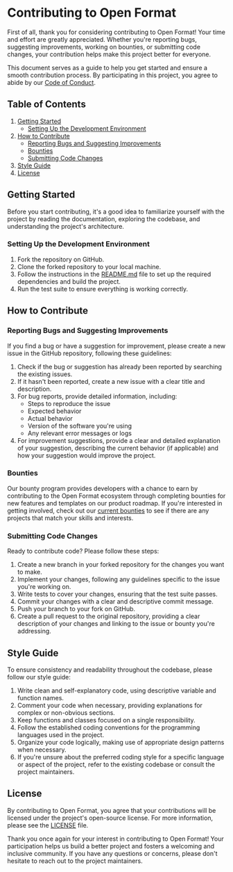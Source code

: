 # Contributing to Open Format

First of all, thank you for considering contributing to Open Format! Your time and effort are greatly appreciated. Whether you're reporting bugs, suggesting improvements, working on bounties, or submitting code changes, your contribution helps make this project better for everyone.

This document serves as a guide to help you get started and ensure a smooth contribution process. By participating in this project, you agree to abide by our [Code of Conduct](CODE_OF_CONDUCT.md).

## Table of Contents

1. [Getting Started](#getting-started)
   - [Setting Up the Development Environment](#setting-up-the-development-environment)
2. [How to Contribute](#how-to-contribute)
   - [Reporting Bugs and Suggesting Improvements](#reporting-bugs-and-suggesting-improvements)
   - [Bounties](#bounties)
   - [Submitting Code Changes](#submitting-code-changes)
3. [Style Guide](#style-guide)
4. [License](#license)

## Getting Started

Before you start contributing, it's a good idea to familiarize yourself with the project by reading the documentation, exploring the codebase, and understanding the project's architecture.

### Setting Up the Development Environment

1. Fork the repository on GitHub.
2. Clone the forked repository to your local machine.
3. Follow the instructions in the [README.md](README.md) file to set up the required dependencies and build the project.
4. Run the test suite to ensure everything is working correctly.

## How to Contribute

### Reporting Bugs and Suggesting Improvements

If you find a bug or have a suggestion for improvement, please create a new issue in the GitHub repository, following these guidelines:

1. Check if the bug or suggestion has already been reported by searching the existing issues.
2. If it hasn't been reported, create a new issue with a clear title and description.
3. For bug reports, provide detailed information, including:
   - Steps to reproduce the issue
   - Expected behavior
   - Actual behavior
   - Version of the software you're using
   - Any relevant error messages or logs
4. For improvement suggestions, provide a clear and detailed explanation of your suggestion, describing the current behavior (if applicable) and how your suggestion would improve the project.

### Bounties

Our bounty program provides developers with a chance to earn by contributing to the Open Format ecosystem through completing bounties for new features and templates on our product roadmap. If you're interested in getting involved, check out our [current bounties](https://github.com/orgs/open-format/projects) to see if there are any projects that match your skills and interests.

### Submitting Code Changes

Ready to contribute code? Please follow these steps:

1. Create a new branch in your forked repository for the changes you want to make.
2. Implement your changes, following any guidelines specific to the issue you're working on.
3. Write tests to cover your changes, ensuring that the test suite passes.
4. Commit your changes with a clear and descriptive commit message.
5. Push your branch to your fork on GitHub.
6. Create a pull request to the original repository, providing a clear description of your changes and linking to the issue or bounty you're addressing.

## Style Guide

To ensure consistency and readability throughout the codebase, please follow our style guide:

1. Write clean and self-explanatory code, using descriptive variable and function names.
2. Comment your code when necessary, providing explanations for complex or non-obvious sections.
3. Keep functions and classes focused on a single responsibility.
4. Follow the established coding conventions for the programming languages used in the project.
5. Organize your code logically, making use of appropriate design patterns when necessary.
6. If you're unsure about the preferred coding style for a specific language or aspect of the project, refer to the existing codebase or consult the project maintainers.

## License

By contributing to Open Format, you agree that your contributions will be licensed under the project's open-source license. For more information, please see the [LICENSE](../LICENSE) file.

Thank you once again for your interest in contributing to Open Format! Your participation helps us build a better project and fosters a welcoming and inclusive community. If you have any questions or concerns, please don't hesitate to reach out to the project maintainers.
